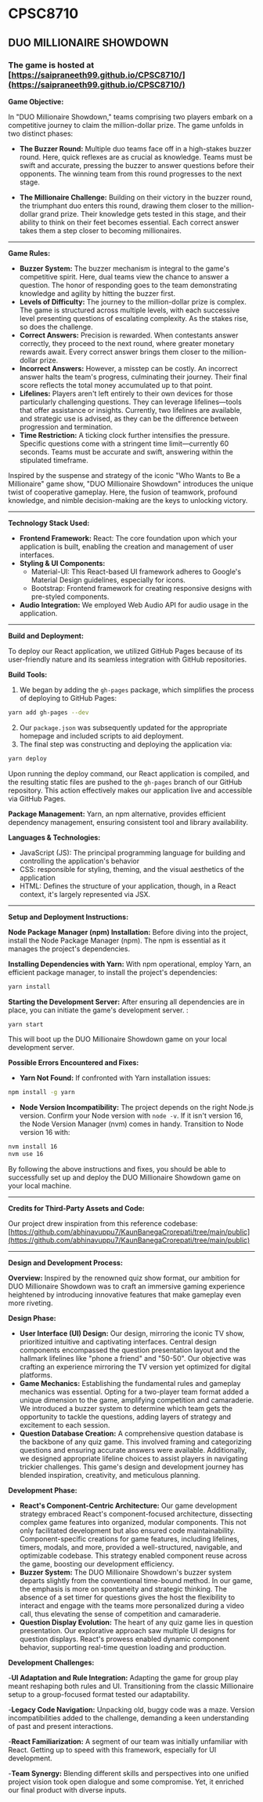 
# CPSC8710

## **DUO MILLIONAIRE SHOWDOWN**
### The game is hosted at [https://saipraneeth99.github.io/CPSC8710/](https://saipraneeth99.github.io/CPSC8710/)

**Game Objective:**

In "DUO Millionaire Showdown," teams comprising two players embark on a competitive journey to claim the million-dollar prize. The game unfolds in two distinct phases:

- **The Buzzer Round:** Multiple duo teams face off in a high-stakes buzzer round. Here, quick reflexes are as crucial as knowledge. Teams must be swift and accurate, pressing the buzzer to answer questions before their opponents. The winning team from this round progresses to the next stage.

 - **The Millionaire Challenge:** Building on their victory in the buzzer round, the triumphant duo enters this round, drawing them closer to the million-dollar grand prize. Their knowledge gets tested in this stage, and their ability to think on their feet becomes essential. Each correct answer takes them a step closer to becoming millionaires.

---

**Game Rules:**

- **Buzzer System:** The buzzer mechanism is integral to the game's competitive spirit. Here, dual teams view the chance to answer a question. The honor of responding goes to the team demonstrating knowledge and agility by hitting the buzzer first.
- **Levels of Difficulty:** The journey to the million-dollar prize is complex. The game is structured across multiple levels, with each successive level presenting questions of escalating complexity. As the stakes rise, so does the challenge.
- **Correct Answers:** Precision is rewarded. When contestants answer correctly, they proceed to the next round, where greater monetary rewards await. Every correct answer brings them closer to the million-dollar prize.
- **Incorrect Answers:** However, a misstep can be costly. An incorrect answer halts the team's progress, culminating their journey. Their final score reflects the total money accumulated up to that point.
- **Lifelines:** Players aren't left entirely to their own devices for those particularly challenging questions. They can leverage lifelines—tools that offer assistance or insights. Currently, two lifelines are available, and strategic use is advised, as they can be the difference between progression and termination.
- **Time Restriction:** A ticking clock further intensifies the pressure. Specific questions come with a stringent time limit—currently 60 seconds. Teams must be accurate and swift, answering within the stipulated timeframe.

Inspired by the suspense and strategy of the iconic "Who Wants to Be a Millionaire" game show, "DUO Millionaire Showdown" introduces the unique twist of cooperative gameplay. Here, the fusion of teamwork, profound knowledge, and nimble decision-making are the keys to unlocking victory.



---

**Technology Stack Used:**

- **Frontend Framework:**  React: The core foundation upon which your application is built, enabling the creation and management of user interfaces.
- **Styling & UI Components:** 
  - Material-UI: This React-based UI framework adheres to Google's Material Design guidelines, especially for icons.
  - Bootstrap:  Frontend framework for creating responsive designs with pre-styled components.
- **Audio Integration:** We employed Web Audio API for audio usage in the application.

---

**Build and Deployment:**

To deploy our React application, we utilized GitHub Pages because of its user-friendly nature and its seamless integration with GitHub repositories.

**Build Tools:**

1. We began by adding the `gh-pages` package, which simplifies the process of deploying to GitHub Pages:

```bash
yarn add gh-pages --dev
```
2. Our `package.json` was subsequently updated for the appropriate homepage and included scripts to aid deployment.
3. The final step was constructing and deploying the application via:
```bash
yarn deploy
```
Upon running the deploy command, our React application is compiled, and the resulting static files are pushed to the `gh-pages` branch of our GitHub repository. This action effectively makes our application live and accessible via GitHub Pages.

**Package Management:** Yarn, an npm alternative, provides efficient dependency management, ensuring consistent tool and library availability.

**Languages & Technologies:**
- JavaScript (JS): The principal programming language for building and controlling the application's behavior
- CSS: responsible for styling, theming, and the visual aesthetics of the application
- HTML: Defines the structure of your application, though, in a React context, it's largely represented via JSX.

---

**Setup and Deployment Instructions:**

**Node Package Manager (npm) Installation:** Before diving into the project, install the Node Package Manager (npm). The npm is essential as it manages the project's dependencies.

**Installing Dependencies with Yarn:** With npm operational, employ Yarn, an efficient package manager, to install the project's dependencies:
```bash
yarn install
```
**Starting the Development Server:** After ensuring all dependencies are in place, you can initiate the game's development server. :
```bash
yarn start
```
This will boot up the DUO Millionaire Showdown game on your local development server.


**Possible Errors Encountered and Fixes:**

- **Yarn Not Found:** If confronted with Yarn installation issues:
```bash
npm install -g yarn
```
- **Node Version Incompatibility:** The project depends on the right Node.js version. Confirm your Node version with `node -v`. If it isn't version 16, the Node Version Manager (nvm) comes in handy. Transition to Node version 16 with:
```bash
nvm install 16
nvm use 16
```
By following the above instructions and fixes, you should be able to successfully set up and deploy the DUO Millionaire Showdown game on your local machine.

---

**Credits for Third-Party Assets and Code:** 

Our project drew inspiration from this reference codebase:
[https://github.com/abhinavuppu7/KaunBanegaCrorepati/tree/main/public](https://github.com/abhinavuppu7/KaunBanegaCrorepati/tree/main/public)

---

**Design and Development Process:**

**Overview:** Inspired by the renowned quiz show format, our ambition for DUO Millionaire Showdown was to craft an immersive gaming experience heightened by introducing innovative features that make gameplay even more riveting.

**Design Phase:**

- **User Interface (UI) Design:** Our design, mirroring the iconic TV show, prioritized intuitive and captivating interfaces. Central design components encompassed the question presentation layout and the hallmark lifelines like "phone a friend" and "50-50". Our objective was crafting an experience mirroring the TV version yet optimized for digital platforms.
- **Game Mechanics:** Establishing the fundamental rules and gameplay mechanics was essential. Opting for a two-player team format added a unique dimension to the game, amplifying competition and camaraderie. We introduced a buzzer system to determine which team gets the opportunity to tackle the questions, adding layers of strategy and excitement to each session.
- **Question Database Creation:** A comprehensive question database is the backbone of any quiz game. This involved framing and categorizing questions and ensuring accurate answers were available. Additionally, we designed appropriate lifeline choices to assist players in navigating trickier challenges. This game's design and development journey has blended inspiration, creativity, and meticulous planning.



**Development Phase:**

- **React's Component-Centric Architecture:** Our game development strategy embraced React's component-focused architecture, dissecting complex game features into organized, modular components. This not only facilitated development but also ensured code maintainability. Component-specific creations for game features, including lifelines, timers, modals, and more, provided a well-structured, navigable, and optimizable codebase. This strategy enabled component reuse across the game, boosting our development efficiency.
- **Buzzer System:** The DUO Millionaire Showdown's buzzer system departs slightly from the conventional time-bound method. In our game, the emphasis is more on spontaneity and strategic thinking. The absence of a set timer for questions gives the host the flexibility to interact and engage with the teams more personalized during a video call, thus elevating the sense of competition and camaraderie.
- **Question Display Evolution:** The heart of any quiz game lies in question presentation. Our explorative approach saw multiple UI designs for question displays. React's prowess enabled dynamic component behavior, supporting real-time question loading and production.

**Development Challenges:**

-**UI Adaptation and Rule Integration:**
Adapting the game for group play meant reshaping both rules and UI. Transitioning from the classic Millionaire setup to a group-focused format tested our adaptability.

-**Legacy Code Navigation:**
Unpacking old, buggy code was a maze. Version incompatibilities added to the challenge, demanding a keen understanding of past and present interactions.

-**React Familiarization:**
A segment of our team was initially unfamiliar with React. Getting up to speed with this framework, especially for UI development.

-**Team Synergy:**
Blending different skills and perspectives into one unified project vision took open dialogue and some compromise. Yet, it enriched our final product with diverse inputs.